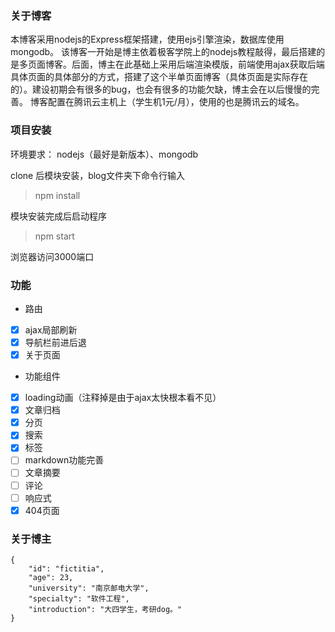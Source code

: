 ﻿### 关于博客
本博客采用nodejs的Express框架搭建，使用ejs引擎渲染，数据库使用mongodb。
该博客一开始是博主依着极客学院上的nodejs教程敲得，最后搭建的是多页面博客。后面，博主在此基础上采用后端渲染模版，前端使用ajax获取后端具体页面的具体部分的方式，搭建了这个半单页面博客（具体页面是实际存在的）。建设初期会有很多的bug，也会有很多的功能欠缺，博主会在以后慢慢的完善。
博客配置在腾讯云主机上（学生机1元/月），使用的也是腾讯云的域名。
### 项目安装
环境要求：
nodejs（最好是新版本）、mongodb

clone 后模块安装，blog文件夹下命令行输入
> npm install

模块安装完成后启动程序
> npm start

浏览器访问3000端口

### 功能
- 路由
 - [x] ajax局部刷新
 - [x] 导航栏前进后退
 - [x] 关于页面
- 功能组件
 - [x] loading动画（注释掉是由于ajax太快根本看不见） 
 - [x] 文章归档
 - [x] 分页
 - [x] 搜索
 - [x] 标签
 - [ ] markdown功能完善
 - [ ] 文章摘要
 - [ ] 评论
 - [ ] 响应式
 - [x] 404页面
### 关于博主

    {
	    "id": "fictitia",
	    "age": 23,
	    "university": "南京邮电大学",
	    "specialty": "软件工程",
	    "introduction": "大四学生，考研dog。"
    }
